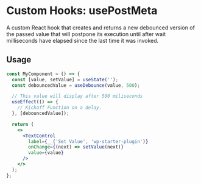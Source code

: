 # Custom Hooks: usePostMeta

A custom React hook that creates and returns a new debounced version of the passed value that will postpone its execution until after wait milliseconds have elapsed since the last time it was invoked.

## Usage

```jsx
const MyComponent = () => {
  const [value, setValue] = useState('');
  const debouncedValue = useDebounce(value, 500);

  // This value will display after 500 miliseconds
  useEffect(() => {
    // Kickoff Function on a delay.
  }, [debouncedValue]);

  return (
    <>
      <TextControl
        label={__('Set Value', 'wp-starter-plugin')}
        onChange={(next) => setValue(next)}
        value={value}
      />
    </>
  );
};
```
